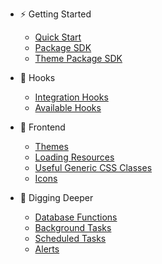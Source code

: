 - :zap: Getting Started
    * [Quick Start](getting_started/quickstart.md)
    * [Package SDK](getting_started/package_sdk.md)
    * [Theme Package SDK](getting_started/theme_package_sdk.md)

- :electric_plug: Hooks
    * [Integration Hooks](hooks/hooks.md)
    * [Available Hooks](hooks/all_hooks.md)

- :art: Frontend
    * [Themes](frontend/themes.md)
    * [Loading Resources](frontend/resources.md)
    * [Useful Generic CSS Classes](frontend/css.md)
    * [Icons](frontend/icons.md)

- :wrench: Digging Deeper
    * [Database Functions](digging_deeper/database_functions.md)
    * [Background Tasks](digging_deeper/background_tasks.md)
    * [Scheduled Tasks](digging_deeper/scheduled_tasks.md)
    * [Alerts](digging_deeper/alerts.md)
